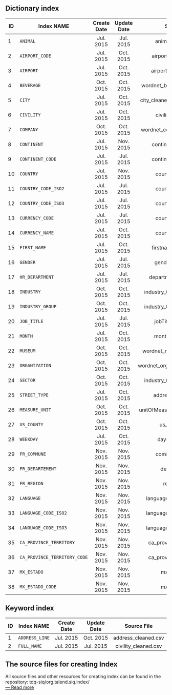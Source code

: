 Dictionary index
----------------------

| ID | Index NAME    | Create Date   | Update Date | Source File |
|----|---------------|:-------------:|:-----------:|:-----------:|
|1   |`ANIMAL`|Jul. 2015|Jul. 2015|animal_cleaned.csv|
|2   |`AIRPORT_CODE`|Jul. 2015|Oct. 2015|airport-code-wiki.csv|
|3   |`AIRPORT`|Jul. 2015|Oct. 2015|airport-name-wiki.csv|
|4   |`BEVERAGE`|Oct. 2015|Oct. 2015|wordnet_beverages_yago2.csv|
|5   |`CITY`|Jul. 2015|Oct. 2015|city_cleaned_without_pinyin.csv|
|6   |`CIVILITY`|Jul. 2015|Oct. 2015|civility_cleaned.csv|
|7   |`COMPANY`|Oct. 2015|Oct. 2015|wordnet_companies_yago2.csv|
|8   |`CONTINENT`|Jul. 2015|Nov. 2015|continent_cleaned.csv|
|9   |`CONTINENT_CODE`|Jul. 2015|Jul. 2015|continent_cleaned.csv|
|10  |`COUNTRY`|Jul. 2015|Nov. 2015|country-codes.csv|
|11  |`COUNTRY_CODE_ISO2`|Jul. 2015|Jul. 2015|country-codes.csv|
|12  |`COUNTRY_CODE_ISO3`|Jul. 2015|Jul. 2015|country-codes.csv|
|13  |`CURRENCY_CODE`|Jul. 2015|Jul. 2015|country-codes.csv|
|14  |`CURRENCY_NAME`|Jul. 2015|Oct. 2015|country-codes.csv|
|15  |`FIRST_NAME`|Jul. 2015|Oct. 2015|firstname_cleaned.csv|
|16  |`GENDER`|Jul. 2015|Jul. 2015|gender_cleaned.csv|
|17  |`HR_DEPARTMENT`|Jul. 2015|Jul. 2015|department_cleaned.csv|
|18  |`INDUSTRY`|Oct. 2015|Oct. 2015|industry_GICS_simplified.csv|
|19  |`INDUSTRY_GROUP`|Oct. 2015|Oct. 2015|industry_GICS_simplified.csv|
|20  |`JOB_TITLE`|Jul. 2015|Jul. 2015|jobTitle_cleaned.csv|
|21  |`MONTH`|Jul. 2015|Oct. 2015|months_cleaned.csv|
|22  |`MUSEUM`|Oct. 2015|Oct. 2015|wordnet_museums_yago2.csv|
|23  |`ORGANIZATION`|Oct. 2015|Oct. 2015|wordnet_organizations_yago2.csv|
|24  |`SECTOR`|Oct. 2015|Oct. 2015|industry_GICS_simplified.csv|
|25  |`STREET_TYPE`|Jul. 2015|Oct. 2015|address_cleaned.csv|
|26  |`MEASURE_UNIT`|Oct. 2015|Oct. 2015|unitOfMeasurement_cleaned.csv|
|27  |`US_COUNTY`|Oct. 2015|Oct. 2015|us_counties.csv|
|28  |`WEEKDAY`|Jul. 2015|Oct. 2015|days_cleaned.csv|
|29  |`FR_COMMUNE`|Nov. 2015|Nov. 2015|comisimp2015.csv|
|30  |`FR_DEPARTEMENT`|Nov. 2015|Nov. 2015|depts2015.csv|
|31  |`FR_REGION`|Nov. 2015|Nov. 2015|reg2015.csv|
|32  |`LANGUAGE`|Nov. 2015|Nov. 2015|languages_code_name.csv|
|33  |`LANGUAGE_CODE_ISO2`|Nov. 2015|Nov. 2015|languages_code_name.csv|
|34  |`LANGUAGE_CODE_ISO3`|Nov. 2015|Nov. 2015|languages_code_name.csv|
|35  |`CA_PROVINCE_TERRITORY`|Nov. 2015|Nov. 2015|ca_province_territory.csv|
|36  |`CA_PROVINCE_TERRITORY_CODE`|Nov. 2015|Nov. 2015|ca_province_territory.csv|
|37  |`MX_ESTADO`|Nov. 2015|Nov. 2015|mx_estado.csv|
|38  |`MX_ESTADO_CODE`|Nov. 2015|Nov. 2015|mx_estado.csv|


Keyword index
--------------------

| ID | Index NAME    | Create Date   | Update Date | Source File |
|----|---------------|:-------------:|:-----------:|:-----------:|
|1   |`ADDRESS_LINE`|Jul. 2015|Oct. 2015|address_cleaned.csv|
|2   |`FULL_NAME`|Jul. 2015|Jul. 2015|civility_cleaned.csv|


The source files for creating Index
---------------------------------------

All source files and other resources for creating index can be found in the repository: tdq-siq/org.talend.siq.index/  
[— Read more](https://github.com/Talend/tdq-siq/tree/master/org.talend.siq.index) 
